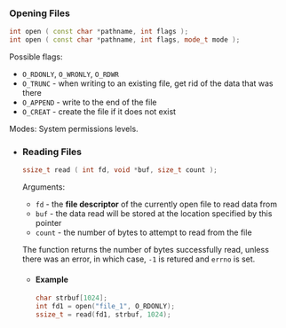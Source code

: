 ### Opening Files
```cpp
int open ( const char *pathname, int flags );
int open ( const char *pathname, int flags, mode_t mode );
```

Possible flags:
* `O_RDONLY`, `O_WRONLY`, `O_RDWR`
* `O_TRUNC` - when writing to an existing file, get rid of the data that was there
* `O_APPEND` - write to the end of the file
* `O_CREAT` - create the file if it does not exist

Modes: System permissions levels.
- ### Reading Files
  ```cpp
  ssize_t read ( int fd, void *buf, size_t count );
  ```
  
  Arguments:
  * `fd` - the **file descriptor** of the currently open file to read data from
  * `buf` - the data read will be stored at the location specified by this pointer
  * `count` - the number of bytes to attempt to read from the file
  
  The function returns the number of bytes successfully read, unless there was an error, in which case, `-1` is retured and `errno` is set.
	- #### Example
	  ```cpp
	  char strbuf[1024];
	  int fd1 = open("file_1", O_RDONLY);
	  ssize_t = read(fd1, strbuf, 1024);
	  
	  
	  
	  ```